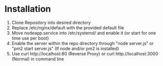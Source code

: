 # Installation
1. Clone Repository into desired directory
2. Replace /etc/nginx/default with the provided default file
3. Move nodeapp.service into /etc/systemd/ and enable it (or start for one time use per boot)
4. Enable the server within the repo directory through "node server.js" or "pm2 start server.js" (If node and/or pm2 is installed)
5. Use curl http://localhost:80 (Reverse Proxy) or curl http://localhost:3000 (Normal) in command line
